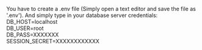 You have to create a .env file (Simply open a text editor and save the file as '.env'). And simply type in your database server credentials: <br/>
DB_HOST=localhost<br/>
DB_USER=root<br/>
DB_PASS=XXXXXXX<br/>
SESSION_SECRET=XXXXXXXXXXXX<br/>

